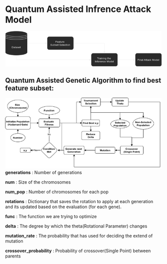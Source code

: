 # Quantum Assisted Infrence Attack Model
![](/img/AI.drawio.png)
## Quantum Assisted Genetic Algorithm to find best feature subset:
![](/img/comp.png)
**generations**  :  Number of generations

**num** : Size of the chromosomes

**num_pop** : Number of chromosomes for each pop

**rotations** : Dictionary that saves the rotation to apply at each generation and its updated based on the evaluation (for each gene).

**func** : The function we are trying to optimize

**delta** : The degree by which the theta(Rotational Parameter) changes 

**mutation_rate** : The probability that has used for deciding the extend of mutation

**crossover_probability** : Probability of crossover(Single Point) between parents
